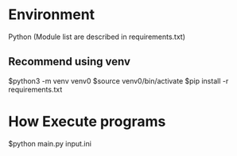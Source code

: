 # Environment
Python
(Module list are described in requirements.txt)

## Recommend using venv
$python3 -m venv venv0
$source venv0/bin/activate
$pip install -r requirements.txt

# How Execute programs

$python main.py input.ini
